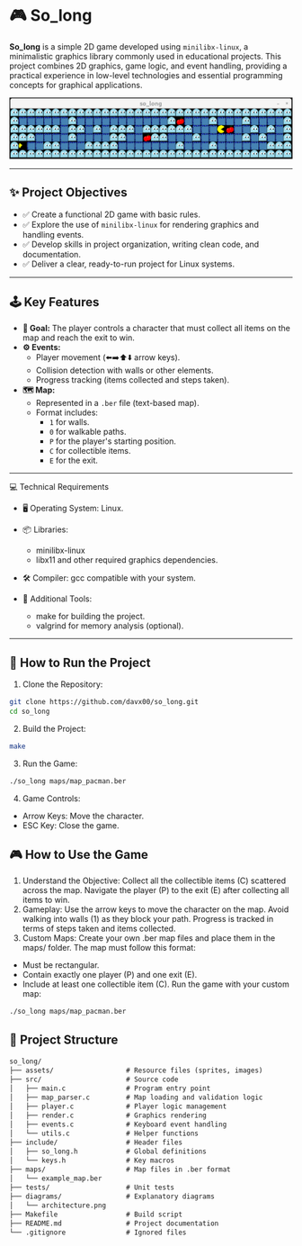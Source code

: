 # 🎮 So_long  

**So_long** is a simple 2D game developed using `minilibx-linux`, a minimalistic graphics library commonly used in educational projects. This project combines 2D graphics, game logic, and event handling, providing a practical experience in low-level technologies and essential programming concepts for graphical applications. 

![Pacman 1](images/pacman.png)


---

## ✨ Project Objectives  

- ✅ Create a functional 2D game with basic rules.  
- ✅ Explore the use of `minilibx-linux` for rendering graphics and handling events.  
- ✅ Develop skills in project organization, writing clean code, and documentation.  
- ✅ Deliver a clear, ready-to-run project for Linux systems.  

---

## 🕹️ Key Features  

- **🎯 Goal:** The player controls a character that must collect all items on the map and reach the exit to win.  
- **⚙️ Events:**  
  - Player movement (⬅️➡️⬆️⬇️ arrow keys).  
  - Collision detection with walls or other elements.  
  - Progress tracking (items collected and steps taken).  
- **🗺️ Map:**  
  - Represented in a `.ber` file (text-based map).  
  - Format includes:  
    - `1` for walls.  
    - `0` for walkable paths.  
    - `P` for the player's starting position.  
    - `C` for collectible items.  
    - `E` for the exit.

---

💻 Technical Requirements
- 🖥️ Operating System: Linux.
- 📦 Libraries:
  - minilibx-linux
  - libx11 and other required graphics dependencies.

- 🛠️ Compiler: gcc compatible with your system.
- 🔧 Additional Tools:
  - make for building the project.
  - valgrind for memory analysis (optional).
  
---
## 🚀 How to Run the Project 
1. Clone the Repository:
```bash
git clone https://github.com/davx00/so_long.git
cd so_long
```
2. Build the Project:
```bash
make
```
3. Run the Game:
```bash
./so_long maps/map_pacman.ber
```
4. Game Controls:
- Arrow Keys: Move the character.
- ESC Key: Close the game.

## 🎮 How to Use the Game
1. Understand the Objective:
Collect all the collectible items (C) scattered across the map. Navigate the
player (P) to the exit (E) after collecting all items to win.
2. Gameplay:
Use the arrow keys to move the character on the map. Avoid walking into walls
(1) as they block your path. Progress is tracked in terms of steps taken and
items collected.
3. Custom Maps:
Create your own .ber map files and place them in the maps/ folder. The map must
follow this format:
- Must be rectangular.
- Contain exactly one player (P) and one exit (E).
- Include at least one collectible item (C).
Run the game with your custom map:
```bash
./so_long maps/map_pacman.ber
```

## 📂 Project Structure  

```plaintext
so_long/
├── assets/                  # Resource files (sprites, images)
├── src/                     # Source code
│   ├── main.c               # Program entry point
│   ├── map_parser.c         # Map loading and validation logic
│   ├── player.c             # Player logic management
│   ├── render.c             # Graphics rendering
│   ├── events.c             # Keyboard event handling
│   └── utils.c              # Helper functions
├── include/                 # Header files
│   ├── so_long.h            # Global definitions
│   └── keys.h               # Key macros
├── maps/                    # Map files in .ber format
│   └── example_map.ber
├── tests/                   # Unit tests
├── diagrams/                # Explanatory diagrams
│   └── architecture.png
├── Makefile                 # Build script
├── README.md                # Project documentation
└── .gitignore               # Ignored files

